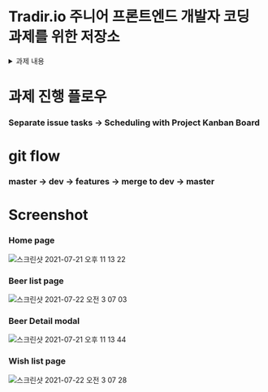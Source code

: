 # Tradir.io 주니어 프론트엔드 개발자 코딩 과제를 위한 저장소

<details>
<summary>과제 내용</summary>


## FrontEnd Coding Test Template

안녕하세요, 
Tradir.io에 지원해 주셔서 감사합니다.

Tradir.io 주니어 프론트엔드 개발자 코딩 테스트 기본 템플릿입니다.  
해당 repository를 클론 하셔서 아래 명시된 항목들만 완성해 주시면 됩니다.  
과제에만 집중하실 수 있게 기본적인 세팅은 미리 되어있습니다.

### Instructions

Use the following open api to get data for the table: https://api.punkapi.com/v2/beers  
The api returns a list of Beer Objects.

#### Styling

* Use Styled Components to style your project
* Ant Design can be used for basic components (https://ant.design/components/overview/)

#### Required

* Redirect users to ``/home`` when they first arrive

* Create a Link to a ``/beerlist`` page on the homepage

* Create a page with a table for the list of Beers (material table can be used https://material-table.com/#/docs/get-started)
  - when a column header is drag and dropped, the new column order should be stored in redux so that the order is maintained even when a user moves between ``/home`` and ``/beerlist``

* When a beer name is clicked on, a modal should appear containing all the info of the selected beer

* Create a filter so that users can filter the beers by ``abv`` range ex)"5-6", "6-7"
  - multiselection should be available

#### Optional

* Create a Shopping basket to add and remove beers from  
  - Shopping basket should be accessible from both ``/home`` and ``/beerlist``

### Grading Standards

* Completion of the required functionalities(50%)
* Code Quality (35%)
* UI/UX Design (15%)

*Additional features can be added if the tester wishes to display more than the required functionalities

과제 진행 중 추가적인 문의 사항이 있으실 경우, 언제든지 편하게 연락 주시기 바랍니다.
</details>

# 과제 진행 플로우
### Separate issue tasks -> Scheduling with Project Kanban Board

# git flow
### master -> dev -> features -> merge to dev -> master

# Screenshot
### Home page

![스크린샷 2021-07-21 오후 11 13 22](https://user-images.githubusercontent.com/56540563/126503942-2aac1c54-3992-4848-9a60-873fe07ea5dc.png)


### Beer list page

![스크린샷 2021-07-22 오전 3 07 03](https://user-images.githubusercontent.com/56540563/126539446-ad30f626-2cc4-4917-9983-a64bf23ca0df.png)


### Beer Detail modal

![스크린샷 2021-07-21 오후 11 13 44](https://user-images.githubusercontent.com/56540563/126504036-80ac4cf7-e5b0-48e3-9eb3-b977dc640b08.png)


### Wish list page

![스크린샷 2021-07-22 오전 3 07 28](https://user-images.githubusercontent.com/56540563/126539531-8823c7f9-8e6d-43e1-96f9-f86342790137.png)

